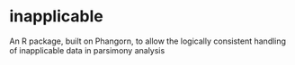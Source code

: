 # inapplicable
An R package, built on Phangorn, to allow the logically consistent handling of inapplicable data in parsimony analysis
